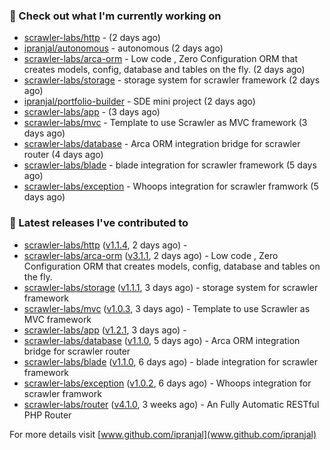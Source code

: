 ### 👷 Check out what I'm currently working on

- [scrawler-labs/http](https://github.com/scrawler-labs/http) -  (2 days ago)
- [ipranjal/autonomous](https://github.com/ipranjal/autonomous) - autonomous (2 days ago)
- [scrawler-labs/arca-orm](https://github.com/scrawler-labs/arca-orm) -  Low code , Zero Configuration ORM that creates models, config, database and tables on the fly. (2 days ago)
- [scrawler-labs/storage](https://github.com/scrawler-labs/storage) - storage system for scrawler framework (2 days ago)
- [ipranjal/portfolio-builder](https://github.com/ipranjal/portfolio-builder) - SDE mini project (2 days ago)
- [scrawler-labs/app](https://github.com/scrawler-labs/app) -  (3 days ago)
- [scrawler-labs/mvc](https://github.com/scrawler-labs/mvc) - Template to use Scrawler as MVC framework (3 days ago)
- [scrawler-labs/database](https://github.com/scrawler-labs/database) - Arca ORM integration bridge for scrawler router (4 days ago)
- [scrawler-labs/blade](https://github.com/scrawler-labs/blade) - blade integration for scrawler framework (5 days ago)
- [scrawler-labs/exception](https://github.com/scrawler-labs/exception) - Whoops integration for scrawler framwork (5 days ago)

### 🔭 Latest releases I've contributed to

- [scrawler-labs/http](https://github.com/scrawler-labs/http) ([v1.1.4](https://github.com/scrawler-labs/http/releases/tag/v1.1.4), 2 days ago) - 
- [scrawler-labs/arca-orm](https://github.com/scrawler-labs/arca-orm) ([v3.1.1](https://github.com/scrawler-labs/arca-orm/releases/tag/v3.1.1), 2 days ago) -  Low code , Zero Configuration ORM that creates models, config, database and tables on the fly.
- [scrawler-labs/storage](https://github.com/scrawler-labs/storage) ([v1.1.1](https://github.com/scrawler-labs/storage/releases/tag/v1.1.1), 3 days ago) - storage system for scrawler framework
- [scrawler-labs/mvc](https://github.com/scrawler-labs/mvc) ([v1.0.3](https://github.com/scrawler-labs/mvc/releases/tag/v1.0.3), 3 days ago) - Template to use Scrawler as MVC framework
- [scrawler-labs/app](https://github.com/scrawler-labs/app) ([v1.2.1](https://github.com/scrawler-labs/app/releases/tag/v1.2.1), 3 days ago) - 
- [scrawler-labs/database](https://github.com/scrawler-labs/database) ([v1.1.0](https://github.com/scrawler-labs/database/releases/tag/v1.1.0), 5 days ago) - Arca ORM integration bridge for scrawler router
- [scrawler-labs/blade](https://github.com/scrawler-labs/blade) ([v1.1.0](https://github.com/scrawler-labs/blade/releases/tag/v1.1.0), 6 days ago) - blade integration for scrawler framework
- [scrawler-labs/exception](https://github.com/scrawler-labs/exception) ([v1.0.2](https://github.com/scrawler-labs/exception/releases/tag/v1.0.2), 6 days ago) - Whoops integration for scrawler framwork
- [scrawler-labs/router](https://github.com/scrawler-labs/router) ([v4.1.0](https://github.com/scrawler-labs/router/releases/tag/v4.1.0), 3 weeks ago) - An Fully Automatic RESTful PHP Router

For more details visit [www.github.com/ipranjal](www.github.com/ipranjal)


